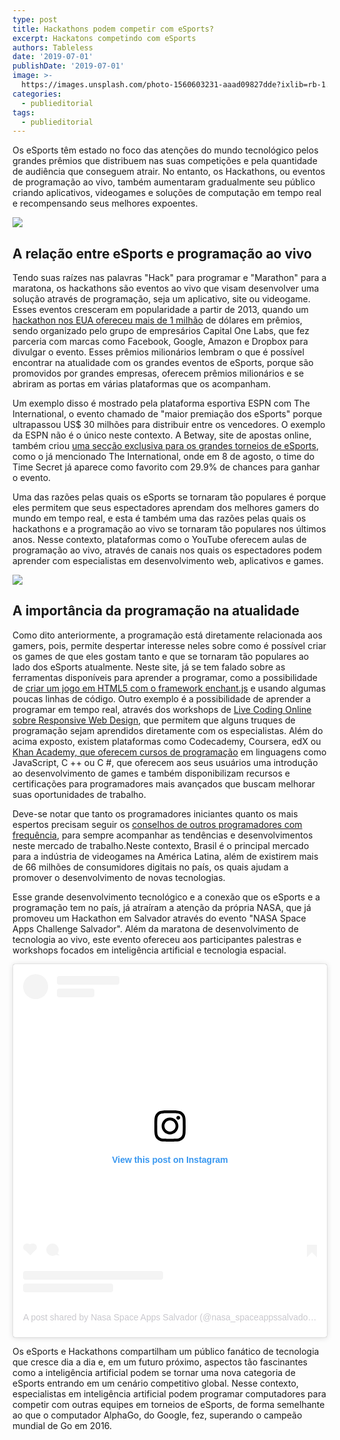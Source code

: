 ```yaml
---
type: post
title: Hackathons podem competir com eSports?
excerpt: Hackatons competindo com eSports
authors: Tableless
date: '2019-07-01'
publishDate: '2019-07-01'
image: >-
  https://images.unsplash.com/photo-1560603231-aaad09827dde?ixlib=rb-1.2.1&ixid=eyJhcHBfaWQiOjEyMDd9&auto=format&fit=crop&w=1052&q=80
categories:
  - publieditorial
tags:
  - publieditorial
---
```

Os eSports têm estado no foco das atenções do mundo tecnológico pelos grandes prêmios que distribuem nas suas competições e pela quantidade de audiência que conseguem atrair. No entanto, os Hackathons, ou eventos de programação ao vivo, também aumentaram gradualmente seu público criando aplicativos, videogames e soluções de computação em tempo real e recompensando seus melhores expoentes.

![](https://images.unsplash.com/photo-1560603231-aaad09827dde?ixlib=rb-1.2.1&ixid=eyJhcHBfaWQiOjEyMDd9&auto=format&fit=crop&w=1052&q=80)

## A relação entre eSports e programação ao vivo

Tendo suas raízes nas palavras "Hack" para programar e "Marathon" para a maratona, os hackathons são eventos ao vivo que visam desenvolver uma solução através de programação, seja um aplicativo, site ou videogame. Esses eventos cresceram em popularidade a partir de 2013, quando um [hackathon nos EUA ofereceu mais de 1 milhão](https://exame.abril.com.br/tecnologia/hackathon-nos-eua-da-mais-de-1-mi-de-dolares-em-premios/) de dólares em prêmios, sendo organizado pelo grupo de empresários Capital One Labs, que fez parceria com marcas como Facebook, Google, Amazon e Dropbox para divulgar o evento. Esses prêmios milionários lembram o que é possível encontrar na atualidade com os grandes eventos de eSports, porque são promovidos por grandes empresas, oferecem prêmios milionários e se abriram as portas em várias plataformas que os acompanham. 

Um exemplo disso é mostrado pela plataforma esportiva ESPN com The International, o evento chamado de "maior premiação dos eSports" porque ultrapassou US$ 30 milhões para distribuir entre os vencedores. O exemplo da ESPN não é o único neste contexto. A Betway, site de apostas online, também criou [uma secção exclusiva para os grandes torneios de eSports](https://sports.betway.com/pt/sports/cat/esports), como o já mencionado The International, onde em 8 de agosto, o time do Time Secret já aparece como favorito com 29.9% de chances para ganhar o evento. 

Uma das razões pelas quais os eSports se tornaram tão populares é porque eles permitem que seus espectadores aprendam dos melhores gamers do mundo em tempo real, e esta é também uma das razões pelas quais os hackathons e a programação ao vivo se tornaram tão populares nos últimos anos. Nesse contexto, plataformas como o YouTube oferecem aulas de programação ao vivo, através de canais nos quais os espectadores podem aprender com especialistas em desenvolvimento web, aplicativos e games.

![](https://images.pexels.com/photos/1181677/pexels-photo-1181677.jpeg?auto=compress&cs=tinysrgb&dpr=2&h=650&w=940)

## A importância da programação na atualidade

Como dito anteriormente, a programação está diretamente relacionada aos gamers, pois, permite despertar interesse neles sobre como é possível criar os games de que eles gostam tanto e que se tornaram tão populares ao lado dos eSports atualmente. Neste site, já se tem falado sobre as ferramentas disponíveis para aprender a programar, como a possibilidade de [criar um jogo em HTML5 com o framework enchant.js](https://tableless.com.br/crie-seu-jogo-em-html5-com-enchant-js/) e usando algumas poucas linhas de código. Outro exemplo é a possibilidade de aprender a programar em tempo real, através dos workshops de [Live Coding Online sobre Responsive Web Design](https://tableless.com.br/live-coding-online-sobre-responsive-web-design/), que permitem que alguns truques de programação sejam aprendidos diretamente com os especialistas. Além do acima exposto, existem plataformas como Codecademy, Coursera, edX ou [Khan Academy, que oferecem cursos de programação](https://pt.khanacademy.org/computing/computer-programming) em linguagens como JavaScript, C ++ ou C #, que oferecem aos seus usuários uma introdução ao desenvolvimento de games e também disponibilizam recursos e certificações para programadores mais avançados que buscam melhorar suas oportunidades de trabalho. 

Deve-se notar que tanto os programadores iniciantes quanto os mais espertos precisam seguir os [conselhos de outros programadores com frequência](https://tableless.com.br/conselhos-de-um-simples-programador/), para sempre acompanhar as tendências e desenvolvimentos neste mercado de trabalho.Neste contexto, Brasil é o principal mercado para a indústria de videogames na América Latina, além de existirem mais de 66 milhões de consumidores digitais no país, os quais ajudam a promover o desenvolvimento de novas tecnologias. 

Esse grande desenvolvimento tecnológico e a conexão que os eSports e a programação tem no país, já atraíram a atenção da própria NASA, que já promoveu um Hackathon em Salvador através do evento "NASA Space Apps Challenge Salvador". Além da maratona de desenvolvimento de tecnologia ao vivo, este evento ofereceu aos participantes palestras e workshops focados em inteligência artificial e tecnologia espacial.

<blockquote class="instagram-media" data-instgrm-permalink="https://www.instagram.com/p/Bxu27RopVS5/" data-instgrm-version="12" style=" background:#FFF; border:0; border-radius:3px; box-shadow:0 0 1px 0 rgba(0,0,0,0.5),0 1px 10px 0 rgba(0,0,0,0.15); margin: 1px; max-width:540px; min-width:326px; padding:0; width:99.375%; width:-webkit-calc(100% - 2px); width:calc(100% - 2px);"><div style="padding:16px;"> <a href="https://www.instagram.com/p/Bxu27RopVS5/" style=" background:#FFFFFF; line-height:0; padding:0 0; text-align:center; text-decoration:none; width:100%;" target="_blank"> <div style=" display: flex; flex-direction: row; align-items: center;"> <div style="background-color: #F4F4F4; border-radius: 50%; flex-grow: 0; height: 40px; margin-right: 14px; width: 40px;"></div> <div style="display: flex; flex-direction: column; flex-grow: 1; justify-content: center;"> <div style=" background-color: #F4F4F4; border-radius: 4px; flex-grow: 0; height: 14px; margin-bottom: 6px; width: 100px;"></div> <div style=" background-color: #F4F4F4; border-radius: 4px; flex-grow: 0; height: 14px; width: 60px;"></div></div></div><div style="padding: 19% 0;"></div> <div style="display:block; height:50px; margin:0 auto 12px; width:50px;"><svg width="50px" height="50px" viewBox="0 0 60 60" version="1.1" xmlns="https://www.w3.org/2000/svg" xmlns:xlink="https://www.w3.org/1999/xlink"><g stroke="none" stroke-width="1" fill="none" fill-rule="evenodd"><g transform="translate(-511.000000, -20.000000)" fill="#000000"><g><path d="M556.869,30.41 C554.814,30.41 553.148,32.076 553.148,34.131 C553.148,36.186 554.814,37.852 556.869,37.852 C558.924,37.852 560.59,36.186 560.59,34.131 C560.59,32.076 558.924,30.41 556.869,30.41 M541,60.657 C535.114,60.657 530.342,55.887 530.342,50 C530.342,44.114 535.114,39.342 541,39.342 C546.887,39.342 551.658,44.114 551.658,50 C551.658,55.887 546.887,60.657 541,60.657 M541,33.886 C532.1,33.886 524.886,41.1 524.886,50 C524.886,58.899 532.1,66.113 541,66.113 C549.9,66.113 557.115,58.899 557.115,50 C557.115,41.1 549.9,33.886 541,33.886 M565.378,62.101 C565.244,65.022 564.756,66.606 564.346,67.663 C563.803,69.06 563.154,70.057 562.106,71.106 C561.058,72.155 560.06,72.803 558.662,73.347 C557.607,73.757 556.021,74.244 553.102,74.378 C549.944,74.521 548.997,74.552 541,74.552 C533.003,74.552 532.056,74.521 528.898,74.378 C525.979,74.244 524.393,73.757 523.338,73.347 C521.94,72.803 520.942,72.155 519.894,71.106 C518.846,70.057 518.197,69.06 517.654,67.663 C517.244,66.606 516.755,65.022 516.623,62.101 C516.479,58.943 516.448,57.996 516.448,50 C516.448,42.003 516.479,41.056 516.623,37.899 C516.755,34.978 517.244,33.391 517.654,32.338 C518.197,30.938 518.846,29.942 519.894,28.894 C520.942,27.846 521.94,27.196 523.338,26.654 C524.393,26.244 525.979,25.756 528.898,25.623 C532.057,25.479 533.004,25.448 541,25.448 C548.997,25.448 549.943,25.479 553.102,25.623 C556.021,25.756 557.607,26.244 558.662,26.654 C560.06,27.196 561.058,27.846 562.106,28.894 C563.154,29.942 563.803,30.938 564.346,32.338 C564.756,33.391 565.244,34.978 565.378,37.899 C565.522,41.056 565.552,42.003 565.552,50 C565.552,57.996 565.522,58.943 565.378,62.101 M570.82,37.631 C570.674,34.438 570.167,32.258 569.425,30.349 C568.659,28.377 567.633,26.702 565.965,25.035 C564.297,23.368 562.623,22.342 560.652,21.575 C558.743,20.834 556.562,20.326 553.369,20.18 C550.169,20.033 549.148,20 541,20 C532.853,20 531.831,20.033 528.631,20.18 C525.438,20.326 523.257,20.834 521.349,21.575 C519.376,22.342 517.703,23.368 516.035,25.035 C514.368,26.702 513.342,28.377 512.574,30.349 C511.834,32.258 511.326,34.438 511.181,37.631 C511.035,40.831 511,41.851 511,50 C511,58.147 511.035,59.17 511.181,62.369 C511.326,65.562 511.834,67.743 512.574,69.651 C513.342,71.625 514.368,73.296 516.035,74.965 C517.703,76.634 519.376,77.658 521.349,78.425 C523.257,79.167 525.438,79.673 528.631,79.82 C531.831,79.965 532.853,80.001 541,80.001 C549.148,80.001 550.169,79.965 553.369,79.82 C556.562,79.673 558.743,79.167 560.652,78.425 C562.623,77.658 564.297,76.634 565.965,74.965 C567.633,73.296 568.659,71.625 569.425,69.651 C570.167,67.743 570.674,65.562 570.82,62.369 C570.966,59.17 571,58.147 571,50 C571,41.851 570.966,40.831 570.82,37.631"></path></g></g></g></svg></div><div style="padding-top: 8px;"> <div style=" color:#3897f0; font-family:Arial,sans-serif; font-size:14px; font-style:normal; font-weight:550; line-height:18px;"> View this post on Instagram</div></div><div style="padding: 12.5% 0;"></div> <div style="display: flex; flex-direction: row; margin-bottom: 14px; align-items: center;"><div> <div style="background-color: #F4F4F4; border-radius: 50%; height: 12.5px; width: 12.5px; transform: translateX(0px) translateY(7px);"></div> <div style="background-color: #F4F4F4; height: 12.5px; transform: rotate(-45deg) translateX(3px) translateY(1px); width: 12.5px; flex-grow: 0; margin-right: 14px; margin-left: 2px;"></div> <div style="background-color: #F4F4F4; border-radius: 50%; height: 12.5px; width: 12.5px; transform: translateX(9px) translateY(-18px);"></div></div><div style="margin-left: 8px;"> <div style=" background-color: #F4F4F4; border-radius: 50%; flex-grow: 0; height: 20px; width: 20px;"></div> <div style=" width: 0; height: 0; border-top: 2px solid transparent; border-left: 6px solid #f4f4f4; border-bottom: 2px solid transparent; transform: translateX(16px) translateY(-4px) rotate(30deg)"></div></div><div style="margin-left: auto;"> <div style=" width: 0px; border-top: 8px solid #F4F4F4; border-right: 8px solid transparent; transform: translateY(16px);"></div> <div style=" background-color: #F4F4F4; flex-grow: 0; height: 12px; width: 16px; transform: translateY(-4px);"></div> <div style=" width: 0; height: 0; border-top: 8px solid #F4F4F4; border-left: 8px solid transparent; transform: translateY(-4px) translateX(8px);"></div></div></div> <div style="display: flex; flex-direction: column; flex-grow: 1; justify-content: center; margin-bottom: 24px;"> <div style=" background-color: #F4F4F4; border-radius: 4px; flex-grow: 0; height: 14px; margin-bottom: 6px; width: 224px;"></div> <div style=" background-color: #F4F4F4; border-radius: 4px; flex-grow: 0; height: 14px; width: 144px;"></div></div></a><p style=" color:#c9c8cd; font-family:Arial,sans-serif; font-size:14px; line-height:17px; margin-bottom:0; margin-top:8px; overflow:hidden; padding:8px 0 7px; text-align:center; text-overflow:ellipsis; white-space:nowrap;"><a href="https://www.instagram.com/p/Bxu27RopVS5/" style=" color:#c9c8cd; font-family:Arial,sans-serif; font-size:14px; font-style:normal; font-weight:normal; line-height:17px; text-decoration:none;" target="_blank">A post shared by Nasa Space Apps Salvador (@nasa_spaceappssalvador)</a> on <time style=" font-family:Arial,sans-serif; font-size:14px; line-height:17px;" datetime="2019-05-21T16:59:34+00:00">May 21, 2019 at 9:59am PDT</time></p></div></blockquote> <script async src="//www.instagram.com/embed.js"></script>

Os eSports e Hackathons compartilham um público fanático de tecnologia que cresce dia a dia e, em um futuro próximo, aspectos tão fascinantes como a inteligência artificial podem se tornar uma nova categoria de eSports entrando em um cenário competitivo global. Nesse contexto, especialistas em inteligência artificial podem programar computadores para competir com outras equipes em torneios de eSports, de forma semelhante ao que o computador AlphaGo, do Google, fez, superando o campeão mundial de Go em 2016.

